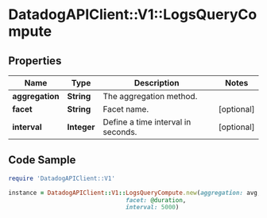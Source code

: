 # DatadogAPIClient::V1::LogsQueryCompute

## Properties

Name | Type | Description | Notes
------------ | ------------- | ------------- | -------------
**aggregation** | **String** | The aggregation method. | 
**facet** | **String** | Facet name. | [optional] 
**interval** | **Integer** | Define a time interval in seconds. | [optional] 

## Code Sample

```ruby
require 'DatadogAPIClient::V1'

instance = DatadogAPIClient::V1::LogsQueryCompute.new(aggregation: avg,
                                 facet: @duration,
                                 interval: 5000)
```



